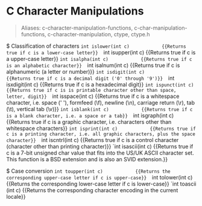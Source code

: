 # C Character Manipulations

> Aliases: c-character-manipulation-functions, c-char-manipulation-functions, c-character-manipulation, ctype, ctype.h

$ Classification of characters
    `int islower(int c)            {{Returns true if c is a lower-case letter}} 
    `int isupper(int c)            {{Returns true if c is a upper-case letter}} 
    `int isalpha(int c)            {{Returns true if c is an alphabetic character}} 
    `int isalnum(int c)            {{Returns true if c is alphanumeric (a letter or number)}} 
    `int isdigit(int c)            {{Returns true if c is a decimal digit ('0' through '9')}} 
    `int isxdigit(int c)           {{Returns true if c is a hexadecimal digit}} 
    `int ispunct(int c)            {{Returns true if c is is printable character other than space, letter, digit}} 
    `int isspace(int c)            {{Returns true if c is a whitespace character, i.e. space (' '), formfeed (\f), newline (\n), carriage return (\r), tab (\t), vertical tab (\v)}} 
    `int isblank(int c)            {{Returns true if c is a blank character, i.e. a space or a tab}} 
    `int isgraph(int c)            {{Returns true if c is a graphic character, i.e. characters other than whitespace characters}} 
    `int isprint(int c)            {{Returns true if c is a printing character, i.e. all graphic characters, plus the space character}} 
    `int iscntrl(int c)            {{Returns true if c is a control character (character other than printing character)}} 
    `int isascii(int c)            {{Returns true if c is a 7-bit unsigned char value that fits into the US/UK ASCII character set. This function is a BSD extension and is also an SVID extension.}} 

$ Case conversion
    `int toupper(int c)            {{Returns the corresponding upper-case letter if c is upper-case}} 
    `int tolower(int c)            {{Returns the corresponding lower-case letter if c is lower-case}} 
    `int toascii (int c)           {{Returns the corresponding character encoding in the current locale}} 

